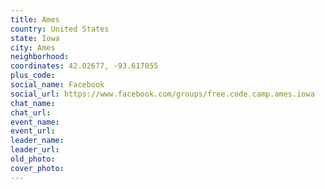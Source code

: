 ```yaml
---
title: Ames
country: United States
state: Iowa
city: Ames
neighborhood: 
coordinates: 42.02677, -93.617055
plus_code:
social_name: Facebook
social_url: https://www.facebook.com/groups/free.code.camp.ames.iowa
chat_name:
chat_url:
event_name:
event_url:
leader_name:
leader_url:
old_photo: 
cover_photo:
---
```

